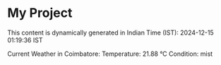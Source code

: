 # My Project

This content is dynamically generated in Indian Time (IST): 2024-12-15 01:19:36 IST


Current Weather in Coimbatore:
Temperature: 21.88 °C
Condition: mist
